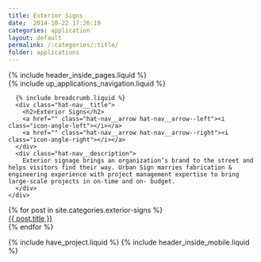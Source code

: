```yaml
---
title: Exterior Signs
date:  2014-10-22 17:26:19
categories: application
layout: default
permalink: /:categories/:title/
folder: applications
---
```

<div class="exterior">
  <div class="header-inside">
    {% include header_inside_pages.liquid %}
  </div>
  <div class="hat-nav">
    <div class="hat-nav__wrapper">
      {% include up_applications_navigation.liquid %}

      {% include breadcrumb.liquid %}
      <div class="hat-nav__title">
        <h2>Exterior Signs</h2>
        <a href="" class="hat-nav__arrow hat-nav__arrow--left"><i class="icon-angle-left"></i></a>
        <a href="" class="hat-nav__arrow hat-nav__arrow--right"><i class="icon-angle-right"></i></a>
      </div>
      <div class="hat-nav__description">
        Exterior signage brings an organization’s brand to the street and helps visitors find their way. Urban Sign marries fabrication & engineering experience with project management expertise to bring large-scale projects in on-time and on- budget.
      </div>
    </div>
  </div>
  {% for post in site.categories.exterior-signs %}
    <div>
      <a href="{{ post.url }}">{{ post.title }}</a>
    </div>
  {% endfor %}

 {% include have_project.liquid %}
 {% include header_inside_mobile.liquid %}
</div>
